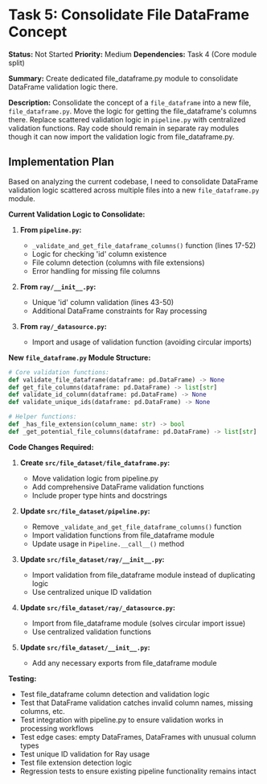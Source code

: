 # Task 5: Consolidate File DataFrame Concept

**Status:** Not Started
**Priority:** Medium
**Dependencies:** Task 4 (Core module split)

**Summary:** Create dedicated file_dataframe.py module to consolidate DataFrame validation logic there.

**Description:**
Consolidate the concept of a `file_dataframe` into a new file, `file_dataframe.py`. Move the logic for getting the file_dataframe's columns there. Replace scattered validation logic in `pipeline.py` with centralized validation functions. Ray code should remain in separate ray modules though it can now import the validation logic from file_dataframe.py.

## Implementation Plan

Based on analyzing the current codebase, I need to consolidate DataFrame validation logic scattered across multiple files into a new `file_dataframe.py` module.

**Current Validation Logic to Consolidate:**

1. **From `pipeline.py`:**
   - `_validate_and_get_file_dataframe_columns()` function (lines 17-52)
   - Logic for checking 'id' column existence
   - File column detection (columns with file extensions)
   - Error handling for missing file columns

2. **From `ray/__init__.py`:**
   - Unique 'id' column validation (lines 43-50)
   - Additional DataFrame constraints for Ray processing

3. **From `ray/_datasource.py`:**
   - Import and usage of validation function (avoiding circular imports)

**New `file_dataframe.py` Module Structure:**

```python
# Core validation functions:
def validate_file_dataframe(dataframe: pd.DataFrame) -> None
def get_file_columns(dataframe: pd.DataFrame) -> list[str]
def validate_id_column(dataframe: pd.DataFrame) -> None
def validate_unique_ids(dataframe: pd.DataFrame) -> None

# Helper functions:
def _has_file_extension(column_name: str) -> bool
def _get_potential_file_columns(dataframe: pd.DataFrame) -> list[str]
```

**Code Changes Required:**

1. **Create `src/file_dataset/file_dataframe.py`:**
   - Move validation logic from pipeline.py
   - Add comprehensive DataFrame validation functions
   - Include proper type hints and docstrings

2. **Update `src/file_dataset/pipeline.py`:**
   - Remove `_validate_and_get_file_dataframe_columns()` function
   - Import validation functions from file_dataframe module
   - Update usage in `Pipeline.__call__()` method

3. **Update `src/file_dataset/ray/__init__.py`:**
   - Import validation from file_dataframe module instead of duplicating logic
   - Use centralized unique ID validation

4. **Update `src/file_dataset/ray/_datasource.py`:**
   - Import from file_dataframe module (solves circular import issue)
   - Use centralized validation functions

5. **Update `src/file_dataset/__init__.py`:**
   - Add any necessary exports from file_dataframe module

**Testing:**
- Test file_dataframe column detection and validation logic
- Test that DataFrame validation catches invalid column names, missing columns, etc.
- Test integration with pipeline.py to ensure validation works in processing workflows
- Test edge cases: empty DataFrames, DataFrames with unusual column types
- Test unique ID validation for Ray usage
- Test file extension detection logic
- Regression tests to ensure existing pipeline functionality remains intact
